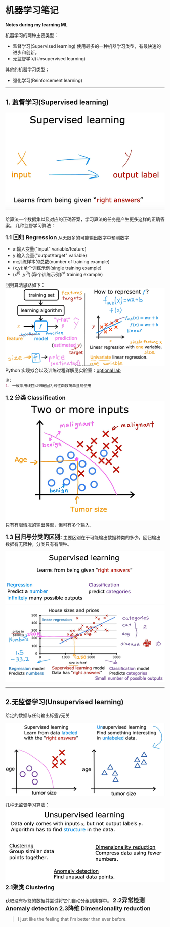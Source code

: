 # **机器学习笔记**
**Notes during my learning ML**

机器学习的两种主要类型：
- 监督学习(Supervised learning)
使用最多的一种机器学习类型，有最快速的进步和创新。
- 无监督学习(Unsupervised learning) 
 
其他的机器学习类型：
- 强化学习(Reinforcement learning)
***
## **1. 监督学习(Supervised learning)**

![](images/1.png)

给算法一个数据集以及对应的正确答案，学习算法的任务是产生更多这样的正确答案。
几种监督学习算法：

**<font size=4>1.1 回归 Regression</font>**
从无限多的可能输出数字中预测数字

  - x:输入变量("input" variable/feature)
  - y:输入变量("output/target" variable)
  - m:训练样本的总数(number of training example)
  - (x,y):单个训练示例(single training example)
  - (x<sup>(i)</sup> ,y<sup>(i)</sup>):第i个训练示例(i<sup>st</sup> training example)

回归算法思路如下：
![](images/7.png)
 Python 实现拟合以及训练过程详解见实验室：[optional lab](work/C1_W1_Lab03_Course_Preview_Soln.ipynb)

```markdown
注:
1. 一般采用线性回归是因为线性函数简单且易使用
```


**<font size=4>1.2 分类 Classification</font>**
![](images/2.png)
只有有限情况的输出类型，但可有多个输入.

**<font size=4>1.3 回归与分类的区别:</font>**
主要区别在于可能输出数据种类的多少，回归输出数据有无限种，分类只有有限种。

![](images/3.png)
![](images/6.png)
***
## **2.无监督学习(Unsupervised learning)**

给定的数据与任何输出标签y无关

![](images/4.png)

几种无监督学习算法：
![](images/5.png)
**<font size=4>2.1聚类 Clustering</font>**

  获取没有标签的数据并尝试将它们自动分组到集群中。
**<font size=4>2.2异常检测 Anomaly detection</font>**
**<font size=4>2.3降维 Dimensionality reduction</font>**



> I just like the feeling that I'm better than ever before.